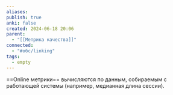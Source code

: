 ```yaml
---
aliases: 
publish: true
anki: false
created: 2024-06-18 20:06
parent:
  - "[[Метрика качества]]"
connected:
  - "#обс/linking"
tags:
  - empty
---
```


==Online метрики== вычисляются по данным, собираемым с работающей системы (например, медианная длина сессии). 